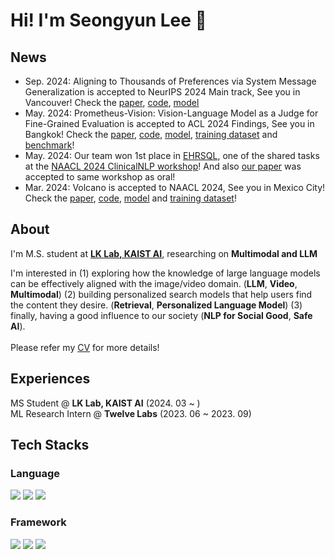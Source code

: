 # Hi! I'm Seongyun Lee 👋

## News
- Sep. 2024: Aligning to Thousands of Preferences via System Message Generalization is accepted to NeurIPS 2024 Main track, See you in Vancouver! Check the [paper](https://arxiv.org/abs/2405.17977), [code](https://github.com/kaistAI/Janus), [model](https://huggingface.co/kaist-ai/janus-7b)
- May. 2024: Prometheus-Vision: Vision-Language Model as a Judge for Fine-Grained Evaluation is accepted to ACL 2024 Findings, See you in Bangkok! Check the [paper](https://arxiv.org/abs/2401.06591), [code](https://github.com/kaistAI/prometheus-vision), [model](https://huggingface.co/kaist-ai/prometheus-vision-13b-v1.0), [training dataset](https://huggingface.co/datasets/kaist-ai/Perception-Collection) and [benchmark](https://huggingface.co/datasets/kaist-ai/Perception-Collection)!
- May. 2024: Our team won 1st place in [EHRSQL](https://sites.google.com/view/ehrsql-2024), one of the shared tasks at the [NAACL 2024 ClinicalNLP workshop](https://clinical-nlp.github.io/2024/)! And also [our paper](https://arxiv.org/abs/2405.11162) was accepted to same workshop as oral!
- Mar. 2024: Volcano is accepted to NAACL 2024, See you in Mexico City! Check the [paper](https://arxiv.org/abs/2311.07362), [code](https://github.com/kaistAI/Volcano), [model](https://huggingface.co/kaist-ai/volcano-13b) and [training dataset](https://huggingface.co/datasets/kaist-ai/volcano-train)!

## About
I'm M.S. student at [**LK Lab, KAIST AI**](https://lklab.kaist.ac.kr/), researching on **Multimodal and LLM** <br>

I'm interested in (1) exploring how the knowledge of large language models can be effectively aligned with the image/video domain. (**LLM**, **Video**, **Multimodal**) (2) building personalized search models that help users find the content they desire. (**Retrieval**, **Personalized Language Model**) (3) finally, having a good influence to our society (**NLP for Social Good**, **Safe AI**). <br><br>
Please refer my [CV](https://drive.google.com/file/d/16ee8l4hhQ2c86MbJz0oTnQ6FsKs1ESzS/view?usp=sharing) for more details!
## Experiences
MS Student @ **LK Lab, KAIST AI** (2024. 03 ~ ) <br>
ML Research Intern @ **Twelve Labs** (2023. 06 ~ 2023. 09) <br>

## Tech Stacks
### Language
  <img src="https://img.shields.io/badge/Python-3776AB?style=flat-square&logo=Python&logoColor=FFFFFF"/> <img src="https://img.shields.io/badge/C-A8B9CC?style=flat-square&logo=C&logoColor=FFFFFF"/> <img src="https://img.shields.io/badge/MySQL-4479A1?style=flat-square&logo=MySQL&logoColor=FFFFFF"/>
  
### Framework
  <img src="https://img.shields.io/badge/PyTorch-EE4C2C?style=flat-square&logo=PyTorch&logoColor=FFFFFF"/> <img src="https://img.shields.io/badge/Weights & Biases-FFBE00?style=flat-square&logo=Weights%20%26%20Biases&logoColor=FFFFFF"/> <img src="https://img.shields.io/badge/Django-092E20?style=flat-square&logo=Django&logoColor=FFFFFF"/> 
